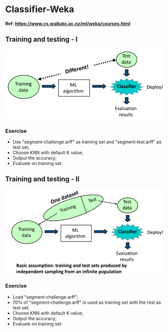# Classifier-Weka

#### Ref: https://www.cs.waikato.ac.nz/ml/weka/courses.html

##  Training and testing - I
![image](Figs/Fig1.png)

### Exercise
* Use "segment‐challenge.arff" as training set and "segment‐test.arff" as test set;
* Choose KNN with default K value;
* Output the accuracy;
* Evaluate on training set.

##  Training and testing - II
![image](Figs/Fig2.png)

### Exercise
* Load "segment‐challenge.arff";
* 70% of "segment‐challenge.arff" is used as training set with the rest as test set;
* Choose KNN with default K value;
* Output the accuracy;
* Evaluate on training set.
